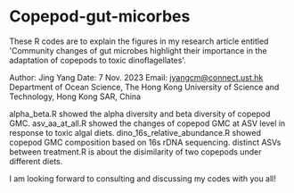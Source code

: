 # Copepod-gut-micorbes

These R codes are to explain the figures in my research article entitled 'Community changes of gut microbes highlight their importance in the adaptation of copepods to toxic dinoflagellates'.

Author: Jing Yang
Date: 7 Nov. 2023
Email: jyangcm@connect.ust.hk
Department of Ocean Science, The Hong Kong University of Science and Technology, Hong Kong SAR, China

alpha_beta.R showed the alpha diversity and beta diversity of copepod GMC.
asv_aa_at_all.R showed the changes of copepod GMC at ASV level in response to toxic algal diets.
dino_16s_relative_abundance.R showed copepod GMC composition based on 16s rDNA sequencing.
distinct ASVs between treatment.R is about the disimilarity of two copepods under different diets.

I am looking forward to consulting and discussing my codes with you all!
